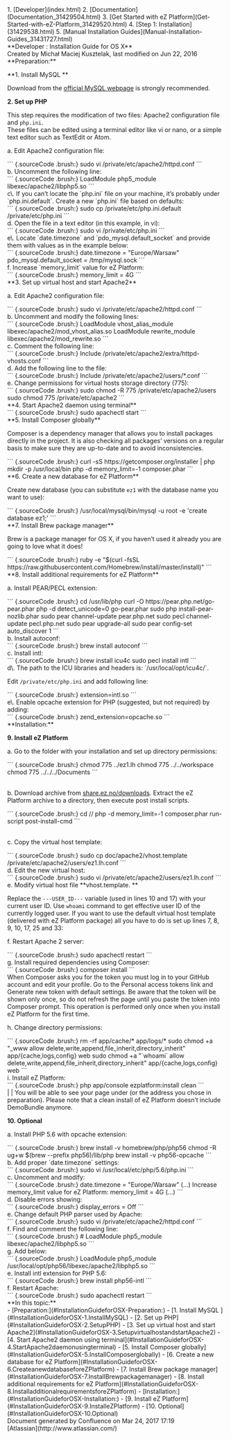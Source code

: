 <div id="page">
<div id="main" class="aui-page-panel">
<div id="main-header">
<div id="breadcrumb-section">
1.  [Developer](index.html)
2.  [Documentation](Documentation_31429504.html)
3.  [Get Started with eZ
    Platform](Get-Started-with-eZ-Platform_31429520.html)
4.  [Step 1: Installation](31429538.html)
5.  [Manual Installation
    Guides](Manual-Installation-Guides_31431727.html)

</div>
**Developer : Installation Guide for OS X**

</div>
<div id="content" class="view">
<div class="page-metadata">
Created by Michał Maciej Kusztelak, last modified on Jun 22, 2016

</div>
<div id="main-content" class="wiki-content group">
<div class="contentLayout2">
<div class="columnLayout two-right-sidebar"
data-layout="two-right-sidebar">
<div class="cell normal" data-type="normal">
<div class="innerCell">
**Preparation:**

**1. Install MySQL **

Download from the [official MySQL webpage](https://www.mysql.com/) is
strongly recommended.

**2. Set up PHP**

This step requires the modification of two files: Apache2 configuration
file and `php.ini`.\
These files can be edited using a terminal editor like vi or nano, or a
simple text editor such as TextEdit or Atom.

a.  Edit Apache2 configuration file:

<div class="code panel pdl" style="border-width: 1px;">
<div class="codeContent panelContent pdl">
``` {.sourceCode .brush:}
sudo vi /private/etc/apache2/httpd.conf
```

</div>
</div>
b.  Uncomment the following line:

<div class="code panel pdl" style="border-width: 1px;">
<div class="codeContent panelContent pdl">
``` {.sourceCode .brush:}
LoadModule php5_module libexec/apache2/libphp5.so
```

</div>
</div>
c\. If you can’t locate the `php.ini` file on your machine, it’s probably
under `php.ini.default`. Create a new `php.ini` file based on defaults:

<div class="code panel pdl" style="border-width: 1px;">
<div class="codeContent panelContent pdl">
``` {.sourceCode .brush:}
sudo cp /private/etc/php.ini.default /private/etc/php.ini
```

</div>
</div>
d.  Open the file in a text editor (in this example, in vi):

<div class="code panel pdl" style="border-width: 1px;">
<div class="codeContent panelContent pdl">
``` {.sourceCode .brush:}
sudo vi /private/etc/php.ini
```

</div>
</div>
e\. Locate `date.timezone` and `pdo_mysql.default_socket` and provide
them with values as in the example below:

<div class="code panel pdl" style="border-width: 1px;">
<div class="codeContent panelContent pdl">
``` {.sourceCode .brush:}
date.timezone = "Europe/Warsaw"
pdo_mysql.default_socket = /tmp/mysql.sock
```

</div>
</div>
f.  Increase `memory_limit` value for eZ Platform:

<div class="code panel pdl" style="border-width: 1px;">
<div class="codeContent panelContent pdl">
``` {.sourceCode .brush:}
memory_limit = 4G
```

</div>
</div>
**3. Set up virtual host and start Apache2**

a.  Edit Apache2 configuration file:

<div class="code panel pdl" style="border-width: 1px;">
<div class="codeContent panelContent pdl">
``` {.sourceCode .brush:}
sudo vi /private/etc/apache2/httpd.conf
```

</div>
</div>
b.  Uncomment and modify the following lines:

<div class="code panel pdl" style="border-width: 1px;">
<div class="codeContent panelContent pdl">
``` {.sourceCode .brush:}
LoadModule vhost_alias_module libexec/apache2/mod_vhost_alias.so
LoadModule rewrite_module libexec/apache2/mod_rewrite.so
```

</div>
</div>
c.  Comment the following line:

<div class="code panel pdl" style="border-width: 1px;">
<div class="codeContent panelContent pdl">
``` {.sourceCode .brush:}
Include /private/etc/apache2/extra/httpd-vhosts.conf
```

</div>
</div>
d.  Add the following line to the file:

<div class="code panel pdl" style="border-width: 1px;">
<div class="codeContent panelContent pdl">
``` {.sourceCode .brush:}
Include /private/etc/apache2/users/*.conf
```

</div>
</div>
e.  Change permissions for virtual hosts storage directory (775):

<div class="code panel pdl" style="border-width: 1px;">
<div class="codeContent panelContent pdl">
``` {.sourceCode .brush:}
sudo chmod -R 775 /private/etc/apache2/users
sudo chmod 775 /private/etc/apache2
```

</div>
</div>
**4. Start Apache2 daemon using terminal**

<div class="code panel pdl" style="border-width: 1px;">
<div class="codeContent panelContent pdl">
``` {.sourceCode .brush:}
sudo apachectl start
```

</div>
</div>
**5. Install Composer globally**

Composer is a dependency manager that allows you to install packages
directly in the project. It is also checking all packages’ versions on a
regular basis to make sure they are up-to-date and to avoid
inconsistencies.

<div class="code panel pdl" style="border-width: 1px;">
<div class="codeContent panelContent pdl">
``` {.sourceCode .brush:}
curl -sS https://getcomposer.org/installer | php
mkdir -p /usr/local/bin
php -d memory_limit=-1 composer.phar
```

</div>
</div>
**6. Create a new database for eZ Platform**

Create new database (you can substitute `ez1` with the database name you
want to use):

<div class="code panel pdl" style="border-width: 1px;">
<div class="codeContent panelContent pdl">
``` {.sourceCode .brush:}
/usr/local/mysql/bin/mysql -u root -e 'create database ez1;'
```

</div>
</div>
**7. Install Brew package manager**

Brew is a package manager for OS X, if you haven’t used it already you
are going to love what it does!

<div class="code panel pdl" style="border-width: 1px;">
<div class="codeContent panelContent pdl">
``` {.sourceCode .brush:}
ruby -e "$(curl -fsSL https://raw.githubusercontent.com/Homebrew/install/master/install)"
```

</div>
</div>
**8. Install additional requirements for eZ Platform**

a.  Install PEAR/PECL extension:

<div class="code panel pdl" style="border-width: 1px;">
<div class="codeContent panelContent pdl">
``` {.sourceCode .brush:}
cd /usr/lib/php
curl -O https://pear.php.net/go-pear.phar
php -d detect_unicode=0 go-pear.phar
sudo php install-pear-nozlib.phar
sudo pear channel-update pear.php.net
sudo pecl channel-update pecl.php.net
sudo pear upgrade-all
sudo pear config-set auto_discover 1
```

</div>
</div>
b.  Install autoconf:

<div class="code panel pdl" style="border-width: 1px;">
<div class="codeContent panelContent pdl">
``` {.sourceCode .brush:}
brew install autoconf
```

</div>
</div>
c.  Install intl:

<div class="code panel pdl" style="border-width: 1px;">
<div class="codeContent panelContent pdl">
``` {.sourceCode .brush:}
brew install icu4c
sudo pecl install intl
```

</div>
</div>
d\. The path to the ICU libraries and headers is:
`/usr/local/opt/icu4c/`.

Edit `/private/etc/php.ini` and add following line:

<div class="code panel pdl" style="border-width: 1px;">
<div class="codeContent panelContent pdl">
``` {.sourceCode .brush:}
extension=intl.so
```

</div>
</div>
e\. Enable opcache extension for PHP (suggested, but not required) by
adding:

<div class="code panel pdl" style="border-width: 1px;">
<div class="codeContent panelContent pdl">
``` {.sourceCode .brush:}
zend_extension=opcache.so
```

</div>
</div>
**Installation:**

**9. Install eZ Platform**

a\. Go to the folder with your installation and set up directory
permissions:

<div class="code panel pdl" style="border-width: 1px;">
<div class="codeContent panelContent pdl">
``` {.sourceCode .brush:}
chmod 775 ../ez1.lh
chmod 775 ../../workspace
chmod 775 ../../../Documents
```

</div>
</div>
 

b. Download archive
from [share.ez.no/downloads](http://share.ez.no/downloads/downloads). Extract
the eZ Platform archive to a directory, then execute post install
scripts.

<div class="code panel pdl" style="border-width: 1px;">
<div class="codeContent panelContent pdl">
``` {.sourceCode .brush:}
cd /<directory>/
php -d memory_limit=-1 composer.phar run-script post-install-cmd
```

</div>
</div>
 

c.  Copy the virtual host template:

<div class="code panel pdl" style="border-width: 1px;">
<div class="codeContent panelContent pdl">
``` {.sourceCode .brush:}
sudo cp doc/apache2/vhost.template /private/etc/apache2/users/ez1.lh.conf
```

</div>
</div>
d.  Edit the new virtual host:

<div class="code panel pdl" style="border-width: 1px;">
<div class="codeContent panelContent pdl">
``` {.sourceCode .brush:}
sudo vi /private/etc/apache2/users/ez1.lh.conf
```

</div>
</div>
e.  Modify virtual host file **vhost.template. **

Replace the `---USER_ID---` variable (used in lines 10 and 17) with your
current user ID. Use `whoami` command to get effective user ID of the
currently logged user. If you want to use the default virtual host
template (delivered with eZ Platform package) all you have to do is set
up lines 7, 8, 9, 10, 17, 25 and 33:

f.  Restart Apache 2 server:

<div class="code panel pdl" style="border-width: 1px;">
<div class="codeContent panelContent pdl">
``` {.sourceCode .brush:}
sudo apachectl restart
```

</div>
</div>
g.  Install required dependencies using Composer:

<div class="code panel pdl" style="border-width: 1px;">
<div class="codeContent panelContent pdl">
``` {.sourceCode .brush:}
composer install
```

</div>
</div>
When Composer asks you for the token you must log in to your GitHub
account and edit your profile. Go to the Personal access tokens link and
Generate new token with default settings. Be aware that the token will
be shown only once, so do not refresh the page until you paste the token
into Composer prompt. This operation is performed only once when you
install eZ Platform for the first time.

h.  Change directory permissions:

<div class="code panel pdl" style="border-width: 1px;">
<div class="codeContent panelContent pdl">
``` {.sourceCode .brush:}
rm -rf app/cache/* app/logs/*
sudo chmod +a "_www allow delete,write,append,file_inherit,directory_inherit" app/{cache,logs,config} web
sudo chmod +a "`whoami` allow delete,write,append,file_inherit,directory_inherit" app/{cache,logs,config} web
```

</div>
</div>
i.  Install eZ Platform:

<div class="code panel pdl" style="border-width: 1px;">
<div class="codeContent panelContent pdl">
``` {.sourceCode .brush:}
php app/console ezplatform:install clean
```

</div>
</div>
| | You will be able to see your page under <http://ez1.lh> (or the
address you chose in preparation). Please note that a clean install of
eZ Platform doesn’t include DemoBundle anymore.

**10. Optional**

a.  Install PHP 5.6 with opcache extension:

<div class="code panel pdl" style="border-width: 1px;">
<div class="codeContent panelContent pdl">
``` {.sourceCode .brush:}
brew install -v homebrew/php/php56
chmod -R ug+w $(brew --prefix php56)/lib/php
brew install -v php56-opcache
```

</div>
</div>
b.  Add proper `date.timezone` settings:

<div class="code panel pdl" style="border-width: 1px;">
<div class="codeContent panelContent pdl">
``` {.sourceCode .brush:}
sudo vi /usr/local/etc/php/5.6/php.ini
```

</div>
</div>
c.  Uncomment and modify:

<div class="code panel pdl" style="border-width: 1px;">
<div class="codeContent panelContent pdl">
``` {.sourceCode .brush:}
date.timezone = "Europe/Warsaw"
(…)
Increase memory_limit value for eZ Platform:
memory_limit = 4G
(…)
```

</div>
</div>
d.  Disable errors showing:

<div class="code panel pdl" style="border-width: 1px;">
<div class="codeContent panelContent pdl">
``` {.sourceCode .brush:}
display_errors = Off
```

</div>
</div>
e.  Change default PHP parser used by Apache:

<div class="code panel pdl" style="border-width: 1px;">
<div class="codeContent panelContent pdl">
``` {.sourceCode .brush:}
sudo vi /private/etc/apache2/httpd.conf
```

</div>
</div>
f.  Find and comment the following line:

<div class="code panel pdl" style="border-width: 1px;">
<div class="codeContent panelContent pdl">
``` {.sourceCode .brush:}
# LoadModule php5_module libexec/apache2/libphp5.so
```

</div>
</div>
g.  Add below:

<div class="code panel pdl" style="border-width: 1px;">
<div class="codeContent panelContent pdl">
``` {.sourceCode .brush:}
LoadModule php5_module /usr/local/opt/php56/libexec/apache2/libphp5.so
```

</div>
</div>
e.  Install intl extension for PHP 5.6:

<div class="code panel pdl" style="border-width: 1px;">
<div class="codeContent panelContent pdl">
``` {.sourceCode .brush:}
brew install php56-intl
```

</div>
</div>
f.  Restart Apache:

<div class="code panel pdl" style="border-width: 1px;">
<div class="codeContent panelContent pdl">
``` {.sourceCode .brush:}
sudo apachectl restart
```

</div>
</div>
</div>
</div>
<div class="cell aside" data-type="aside">
<div class="innerCell">
**In this topic:**

<div class="toc-macro rbtoc1490375979821">
-   [Preparation:](#InstallationGuideforOSX-Preparation:)
    -   [1. Install MySQL ](#InstallationGuideforOSX-1.InstallMySQL)
    -   [2. Set up PHP](#InstallationGuideforOSX-2.SetupPHP)
    -   [3. Set up virtual host and start
        Apache2](#InstallationGuideforOSX-3.SetupvirtualhostandstartApache2)
    -   [4. Start Apache2 daemon using
        terminal](#InstallationGuideforOSX-4.StartApache2daemonusingterminal)
    -   [5. Install Composer
        globally](#InstallationGuideforOSX-5.InstallComposerglobally)
    -   [6. Create a new database for eZ
        Platform](#InstallationGuideforOSX-6.CreateanewdatabaseforeZPlatform)
    -   [7. Install Brew package
        manager](#InstallationGuideforOSX-7.InstallBrewpackagemanager)
    -   [8. Install additional requirements for eZ
        Platform](#InstallationGuideforOSX-8.InstalladditionalrequirementsforeZPlatform)
-   [Installation:](#InstallationGuideforOSX-Installation:)
    -   [9. Install eZ
        Platform](#InstallationGuideforOSX-9.InstalleZPlatform)
    -   [10. Optional](#InstallationGuideforOSX-10.Optional)

</div>
</div>
</div>
</div>
</div>
</div>
</div>
</div>
<div id="footer" role="contentinfo">
<div class="section footer-body">
Document generated by Confluence on Mar 24, 2017 17:19

<div id="footer-logo">
[Atlassian](http://www.atlassian.com/)

</div>
</div>
</div>
</div>

